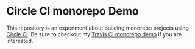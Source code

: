 # Circle CI monorepo Demo 

This repository is an experiment about building monorepo projects using [Circle CI](https://circleci.com/).
Be sure to checkout my [Travis CI monorepo demo](https://github.com/arnaskro/monorepo-travis) if you are interested.